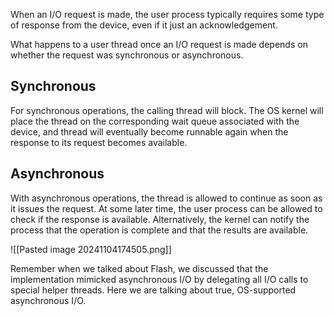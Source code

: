 When an I/O request is made, the user process typically requires some type of response from the device, even if it just an acknowledgement.

What happens to a user thread once an I/O request is made depends on whether the request was synchronous or asynchronous.

## Synchronous 
For synchronous operations, the calling thread will block. The OS kernel will place the thread on the corresponding wait queue associated with the device, and thread will eventually become runnable again when the response to its request becomes available.
## Asynchronous 
With asynchronous operations, the thread is allowed to continue as soon as it issues the request. At some later time, the user process can be allowed to check if the response is available. Alternatively, the kernel can notify the process that the operation is complete and that the results are available.


![[Pasted image 20241104174505.png]]

Remember when we talked about Flash, we discussed that the implementation mimicked asynchronous I/O by delegating all I/O calls to special helper threads. Here we are talking about true, OS-supported asynchronous I/O.

